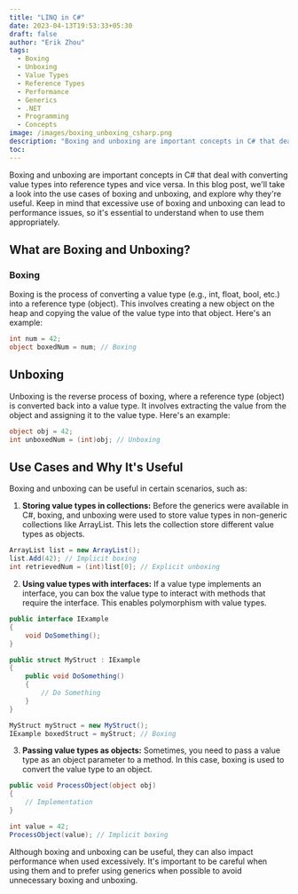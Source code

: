 ```yaml
---
title: "LINQ in C#"
date: 2023-04-13T19:53:33+05:30
draft: false
author: "Erik Zhou"
tags:
  - Boxing
  - Unboxing
  - Value Types
  - Reference Types
  - Performance
  - Generics
  - .NET
  - Programming
  - Concepts
image: /images/boxing_unboxing_csharp.png
description: "Boxing and unboxing are important concepts in C# that deal with converting value types into reference types and vice versa. In this blog post, we'll take a look into the use cases of boxing and unboxing, and explore why they're useful."
toc:
---
```

Boxing and unboxing are important concepts in C# that deal with converting value types into reference types and vice versa. In this blog post, we'll take a look into the use cases of boxing and unboxing, and explore why they're useful. Keep in mind that excessive use of boxing and unboxing can lead to performance issues, so it's essential to understand when to use them appropriately.

## What are Boxing and Unboxing?

### Boxing
Boxing is the process of converting a value type (e.g., int, float, bool, etc.) into a reference type (object). This involves creating a new object on the heap and copying the value of the value type into that object. Here's an example:

```csharp
int num = 42;
object boxedNum = num; // Boxing
```

## Unboxing
Unboxing is the reverse process of boxing, where a reference type (object) is converted back into a value type. It involves extracting the value from the object and assigning it to the value type. Here's an example:

```csharp
object obj = 42;
int unboxedNum = (int)obj; // Unboxing
```

## Use Cases and Why It's Useful
Boxing and unboxing can be useful in certain scenarios, such as:

1. <b>Storing value types in collections:</b> Before the generics were available in C#, boxing, and unboxing were used to store value types in non-generic collections like ArrayList. This lets the collection store different value types as objects.

```csharp
ArrayList list = new ArrayList();
list.Add(42); // Implicit boxing
int retrievedNum = (int)list[0]; // Explicit unboxing
```
2. <b>Using value types with interfaces:</b> If a value type implements an interface, you can box the value type to interact with methods that require the interface. This enables polymorphism with value types.

```csharp
public interface IExample
{
    void DoSomething();
}

public struct MyStruct : IExample
{
    public void DoSomething()
    {
        // Do Something
    }
}

MyStruct myStruct = new MyStruct();
IExample boxedStruct = myStruct; // Boxing
```
3. <b>Passing value types as objects:</b> Sometimes, you need to pass a value type as an object parameter to a method. In this case, boxing is used to convert the value type to an object.

```csharp
public void ProcessObject(object obj)
{
    // Implementation
}

int value = 42;
ProcessObject(value); // Implicit boxing
```
Although boxing and unboxing can be useful, they can also impact performance when used excessively. It's important to be careful when using them and to prefer using generics when possible to avoid unnecessary boxing and unboxing.
